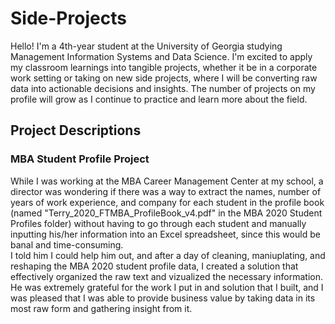 # Side-Projects

Hello! I'm a 4th-year student at the University of Georgia studying Management Information Systems and Data Science. I'm excited to apply my classroom learnings into tangible projects, whether it be in a corporate work setting or taking on new side projects, where I will be converting raw data into actionable decisions and insights. The number of projects on my profile will grow as I continue to practice and learn more about the field.

<h2>Project Descriptions</h2>
<h3>MBA Student Profile Project</h3>
While I was working at the MBA Career Management Center at my school, a director was wondering if there was a way to extract the names, number of years of work experience, and company for each student in the profile book (named "Terry_2020_FTMBA_ProfileBook_v4.pdf" in the MBA 2020 Student Profiles folder) without having to go through each student and manually inputting his/her information into an Excel spreadsheet, since this would be banal and time-consuming.
<br>
I told him I could help him out, and after a day of cleaning, maniuplating, and reshaping the MBA 2020 student profile data, I created a solution that effectively organized the raw text and vizualized the necessary information. He was extremely grateful for the work I put in and solution that I built, and I was pleased that I was able to provide business value by taking data in its most raw form and gathering insight from it.
